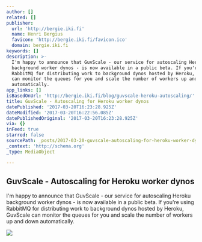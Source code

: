 ```yaml
---
author: []
related: []
publisher:
  url: 'http://bergie.iki.fi'
  name: Henri Bergius
  favicon: 'http://bergie.iki.fi/favicon.ico'
  domain: bergie.iki.fi
keywords: []
description: >-
  I'm happy to announce that GuvScale - our service for autoscaling Heroku
  background worker dynos - is now available in a public beta. If you're using
  RabbitMQ for distributing work to background dynos hosted by Heroku, GuvScale
  can monitor the queues for you and scale the number of workers up and down
  automatically.
app_links: []
isBasedOnUrl: 'http://bergie.iki.fi/blog/guvscale-heroku-autoscaling/'
title: GuvScale - Autoscaling for Heroku worker dynos
datePublished: '2017-03-20T16:23:28.925Z'
dateModified: '2017-03-20T16:22:56.085Z'
datePublishedOriginal: '2017-03-20T16:23:28.925Z'
via: {}
inFeed: true
starred: false
sourcePath: _posts/2017-03-20-guvscale-autoscaling-for-heroku-worker-dynos.md
_context: 'http://schema.org'
_type: MediaObject

---
```

<article style=""><h1>GuvScale - Autoscaling for Heroku worker dynos</h1><p>I'm happy to announce that GuvScale - our service for autoscaling Heroku background worker dynos - is now available in a public beta. If you're using RabbitMQ for distributing work to background dynos hosted by Heroku, GuvScale can monitor the queues for you and scale the number of workers up and down automatically.</p><img src="https://s3.eu-central-1.amazonaws.com/bergie-iki-fi/guvscale-graph.jpg" /></article>